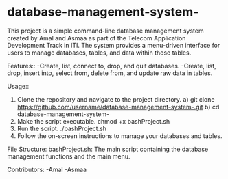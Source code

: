 # database-management-system-

This project is a simple command-line database management system created by Amal and Asmaa as part of the Telecom Application Development Track in ITI.
The system provides a menu-driven interface for users to manage databases, tables, and data within those tables.

Features::
-Create, list, connect to, drop, and quit databases.
-Create, list, drop, insert into, select from, delete from, and update raw data in tables.

Usage::
1. Clone the repository and navigate to the project directory.
   a) git clone https://github.com/username/database-management-system-.git
   b) cd database-management-system-
3. Make the script executable.
    chmod +x bashProject.sh
4. Run the script.
     ./bashProject.sh
5. Follow the on-screen instructions to manage your databases and tables.

File Structure:
   bashProject.sh: The main script containing the database management functions and the main menu.

Contributors:
-Amal
-Asmaa

    




